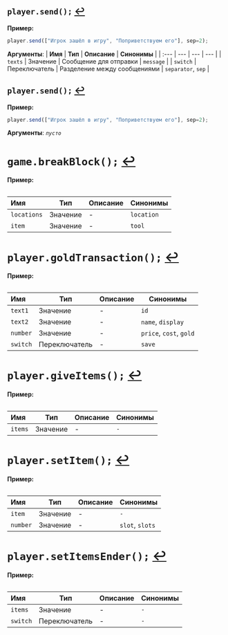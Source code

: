 ## `player.send();` [↩️](actions.md#действие-игрока---playeractionargs-)
**Пример:**
```js
player.send(["Игрок зашёл в игру", "Поприветствуем его"], sep=2);
```

**Аргументы**:
| **Имя** | **Тип** | **Описание** | **Синонимы** |
| :--- | --- | --- | --- |
| `texts` | Значение | Сообщение для отправки | `message` |
| `switch` | Переключатель | Разделение между сообщениями | `separator`, `sep` |

## `player.send();` [↩️](actions.md#действие-игрока---playeractionargs-)
**Пример:**
```js
player.send(["Игрок зашёл в игру", "Поприветствуем его"], sep=2);
```

**Аргументы**:
*`пусто`*

# `game.breakBlock();` [↩️](0)
**Пример:**
```js

```
| **Имя** | **Тип** | **Описание** | **Синонимы** |
| :--- | --- | --- | --- |
| `locations` | Значение | - | `location` |
| `item` | Значение | - | `tool` |

# `player.goldTransaction();` [↩️](0)
**Пример:**
```js

```
| **Имя** | **Тип** | **Описание** | **Синонимы** |
| :--- | --- | --- | --- |
| `text1` | Значение | - | `id` |
| `text2` | Значение | - | `name`, `display` |
| `number` | Значение | - | `price`, `cost`, `gold` |
| `switch` | Переключатель | - | `save` |

# `player.giveItems();` [↩️](0)
**Пример:**
```js

```
| **Имя** | **Тип** | **Описание** | **Синонимы** |
| :--- | --- | --- | --- |
| `items` | Значение | - | `-` |

# `player.setItem();` [↩️](0)
**Пример:**
```js

```
| **Имя** | **Тип** | **Описание** | **Синонимы** |
| :--- | --- | --- | --- |
| `item` | Значение | - | `-` |
| `number` | Значение | - | `slot`, `slots` |

# `player.setItemsEnder();` [↩️](0)
**Пример:**
```js

```
| **Имя** | **Тип** | **Описание** | **Синонимы** |
| :--- | --- | --- | --- |
| `items` | Значение | - | `-` |
| `switch` | Переключатель | - | `-` |
